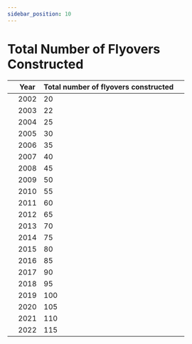 ```yaml
---
sidebar_position: 10
---
```


# Total Number of Flyovers Constructed

|   | Year | Total number of flyovers constructed |   |
|---|------|--------------------------------------|---|
|   | 2002 | 20                                   |   |
|   | 2003 | 22                                   |   |
|   | 2004 | 25                                   |   |
|   | 2005 | 30                                   |   |
|   | 2006 | 35                                   |   |
|   | 2007 | 40                                   |   |
|   | 2008 | 45                                   |   |
|   | 2009 | 50                                   |   |
|   | 2010 | 55                                   |   |
|   | 2011 | 60                                   |   |
|   | 2012 | 65                                   |   |
|   | 2013 | 70                                   |   |
|   | 2014 | 75                                   |   |
|   | 2015 | 80                                   |   |
|   | 2016 | 85                                   |   |
|   | 2017 | 90                                   |   |
|   | 2018 | 95                                   |   |
|   | 2019 | 100                                  |   |
|   | 2020 | 105                                  |   |
|   | 2021 | 110                                  |   |
|   | 2022 | 115                                  |   |